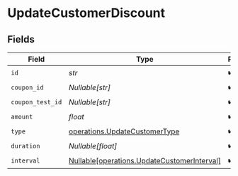 # UpdateCustomerDiscount


## Fields

| Field                                                                                            | Type                                                                                             | Required                                                                                         | Description                                                                                      |
| ------------------------------------------------------------------------------------------------ | ------------------------------------------------------------------------------------------------ | ------------------------------------------------------------------------------------------------ | ------------------------------------------------------------------------------------------------ |
| `id`                                                                                             | *str*                                                                                            | :heavy_check_mark:                                                                               | N/A                                                                                              |
| `coupon_id`                                                                                      | *Nullable[str]*                                                                                  | :heavy_check_mark:                                                                               | N/A                                                                                              |
| `coupon_test_id`                                                                                 | *Nullable[str]*                                                                                  | :heavy_check_mark:                                                                               | N/A                                                                                              |
| `amount`                                                                                         | *float*                                                                                          | :heavy_check_mark:                                                                               | N/A                                                                                              |
| `type`                                                                                           | [operations.UpdateCustomerType](../../models/operations/updatecustomertype.md)                   | :heavy_check_mark:                                                                               | N/A                                                                                              |
| `duration`                                                                                       | *Nullable[float]*                                                                                | :heavy_check_mark:                                                                               | N/A                                                                                              |
| `interval`                                                                                       | [Nullable[operations.UpdateCustomerInterval]](../../models/operations/updatecustomerinterval.md) | :heavy_check_mark:                                                                               | N/A                                                                                              |